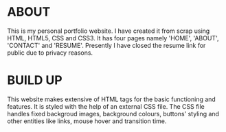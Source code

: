 # ABOUT 
This is my personal portfolio website. I have created it from scrap using HTML, HTML5, CSS and CSS3. 
It has four pages namely 'HOME', 'ABOUT', 'CONTACT' and 'RESUME'. Presently I have closed the resume link for public due to privacy reasons.

# BUILD UP
This website makes extensive of HTML tags for the basic functioning and features. It is styled with the help of an external CSS file.
The CSS file handles fixed backgroud images, background colours, buttons' styling and other entities like links, mouse hover and transition time.
